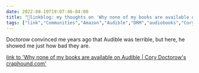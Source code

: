 ```yaml
---
date: 2022-08-10T19:07:46-04:00
title: "🔗linkblog: my thoughts on 'Why none of my books are available on Audible | Cory Doctorow's craphound.com'"
tags: ["link","Communities","Amazon","Audible","DRM","audiobooks","Cory Doctorow"]
---
```

Doctorow convinced me years ago that Audible was terrible, but here, he showed me just how bad they are.
 

[link to 'Why none of my books are available on Audible | Cory Doctorow's craphound.com'](https://craphound.com/news/2022/07/24/why-none-of-my-books-are-available-on-audible/)
